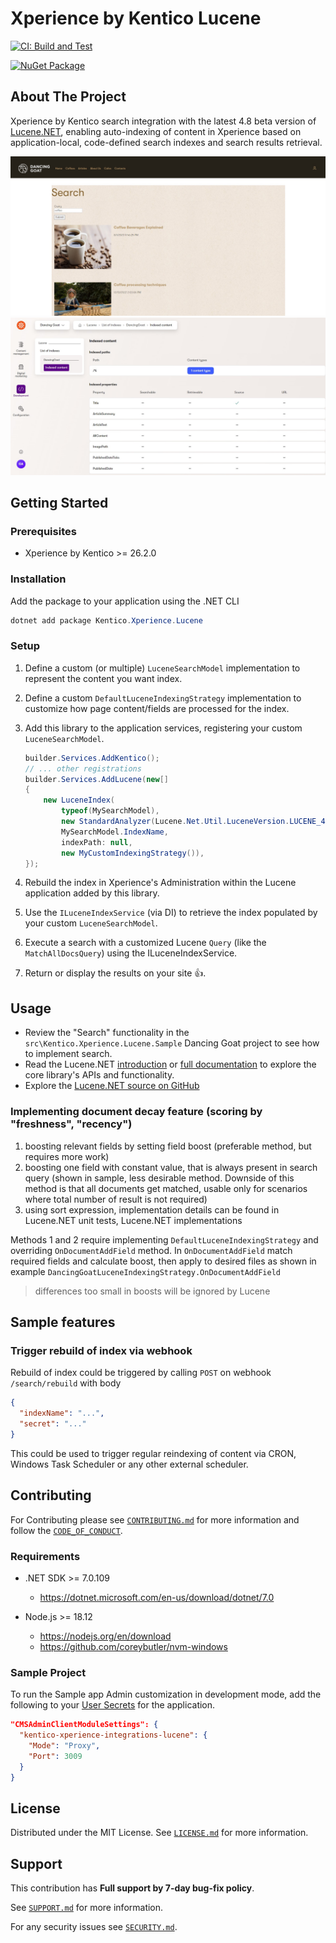# Xperience by Kentico Lucene

[![CI: Build and Test](https://github.com/Kentico/xperience-by-kentico-lucene/actions/workflows/ci.yml/badge.svg?branch=main)](https://github.com/Kentico/xperience-by-kentico-lucene/actions/workflows/ci.yml)

[![NuGet Package](https://img.shields.io/nuget/v/Kentico.Xperience.Lucene.svg)](https://www.nuget.org/packages/Kentico.Xperience.Lucene)

## About The Project

Xperience by Kentico search integration with the latest 4.8 beta version of [Lucene.NET](https://github.com/apache/lucenenet),
enabling auto-indexing of content in Xperience based on application-local, code-defined search indexes and search results retrieval.

![Example search results](https://raw.githubusercontent.com/Kentico/xperience-by-kentico-lucene/main/images/dancing-goat-search-results.jpg)
![Example Xperience admin index viwe](https://raw.githubusercontent.com/Kentico/xperience-by-kentico-lucene/main/images/dancing-goat-lucene-index-admin.jpg)

## Getting Started

### Prerequisites

- Xperience by Kentico >= 26.2.0

### Installation

Add the package to your application using the .NET CLI

```powershell
dotnet add package Kentico.Xperience.Lucene
```

### Setup

1. Define a custom (or multiple) `LuceneSearchModel` implementation to represent the content you want index.
1. Define a custom `DefaultLuceneIndexingStrategy` implementation to customize how page content/fields are processed for the index.
1. Add this library to the application services, registering your custom `LuceneSearchModel`.

   ```csharp
   builder.Services.AddKentico();
   // ... other registrations
   builder.Services.AddLucene(new[]
   {
       new LuceneIndex(
           typeof(MySearchModel),
           new StandardAnalyzer(Lucene.Net.Util.LuceneVersion.LUCENE_48),
           MySearchModel.IndexName,
           indexPath: null,
           new MyCustomIndexingStrategy()),
   });
   ```

1. Rebuild the index in Xperience's Administration within the Lucene application added by this library.
1. Use the `ILuceneIndexService` (via DI) to retrieve the index populated by your custom `LuceneSearchModel`.
1. Execute a search with a customized Lucene `Query` (like the `MatchAllDocsQuery`) using the ILuceneIndexService.
1. Return or display the results on your site 👍.

## Usage

- Review the "Search" functionality in the `src\Kentico.Xperience.Lucene.Sample` Dancing Goat project to see how to implement search.
- Read the Lucene.NET [introduction](https://lucenenet.apache.org/) or [full documentation](https://lucenenet.apache.org/docs/4.8.0-beta00016/) to explore the core library's APIs and functionality.
- Explore the [Lucene.NET source on GitHub](https://github.com/apache/lucenenet)

### Implementing document decay feature (scoring by "freshness", "recency")

1) boosting relevant fields by setting field boost (preferable method, but requires more work)
2) boosting one field with constant value, that is always present in search query (shown in sample, less desirable method. Downside of this method is that all documents get matched, usable only for scenarios where total number of result is not required)
3) using sort expression, implementation details can be found in Lucene.NET unit tests, Lucene.NET implementations

Methods 1 and 2 require implementing `DefaultLuceneIndexingStrategy` and overriding `OnDocumentAddField` method.
In `OnDocumentAddField` match required fields and calculate boost, then apply to desired files as shown in example `DancingGoatLuceneIndexingStrategy.OnDocumentAddField`

> differences too small in boosts will be ignored by Lucene

## Sample features

### Trigger rebuild of index via webhook

Rebuild of index could be triggered by calling `POST` on webhook `/search/rebuild` with body

```json
{
  "indexName": "...",
  "secret": "..."
}
```

This could be used to trigger regular reindexing of content via CRON, Windows Task Scheduler or any other external scheduler.

## Contributing

For Contributing please see [`CONTRIBUTING.md`](https://github.com/Kentico/.github/blob/main/CONTRIBUTING.md) for more information and follow the [`CODE_OF_CONDUCT`](https://github.com/Kentico/.github/blob/main/CODE_OF_CONDUCT.md).

### Requirements

- .NET SDK >= 7.0.109

  - <https://dotnet.microsoft.com/en-us/download/dotnet/7.0>

- Node.js >= 18.12

  - <https://nodejs.org/en/download>
  - <https://github.com/coreybutler/nvm-windows>

### Sample Project

To run the Sample app Admin customization in development mode, add the following to your [User Secrets](https://learn.microsoft.com/en-us/aspnet/core/security/app-secrets?view=aspnetcore-7.0&tabs=windows#secret-manager) for the application.

```json
"CMSAdminClientModuleSettings": {
  "kentico-xperience-integrations-lucene": {
    "Mode": "Proxy",
    "Port": 3009
  }
}
```

## License

Distributed under the MIT License. See [`LICENSE.md`](./LICENSE.md) for more information.

## Support

This contribution has **Full support by 7-day bug-fix policy**.

See [`SUPPORT.md`](https://github.com/Kentico/.github/blob/main/SUPPORT.md#full-support) for more information.

For any security issues see [`SECURITY.md`](https://github.com/Kentico/.github/blob/main/SECURITY.md).
